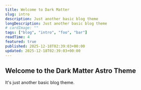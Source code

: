 ```yaml
---
title: Welcome to Dark Matter
slug: intro
description: Just another basic blog theme
longDescription: Just another basic blog theme
# cardImage: ""
tags: ["blog", "intro", "foo", "bar"]
readTime: 4
featured: true
published: 2025-12-18T02:39:03+00:00
updated: 2025-12-18T02:39:03+00:00
---
```



## Welcome to the Dark Matter Astro Theme

It's just another basic blog theme.

